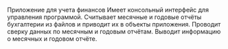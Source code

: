 Приложение для учета финансов
Имеет консольный интерфейс для управления программой.
Считывает месячные и годовые отчёты бухгалтерии из файлов и приводит их в объекты приложения.
Проводит сверку данных по месячным и годовым отчётам.
Выводит информацию о месячных и годовом отчёте.
